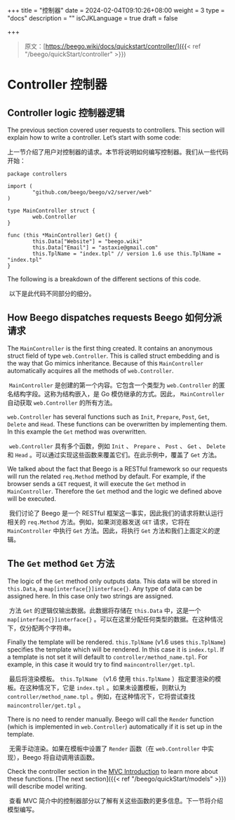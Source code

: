 +++
title = "控制器"
date = 2024-02-04T09:10:26+08:00
weight = 3
type = "docs"
description = ""
isCJKLanguage = true
draft = false

+++

> 原文：[https://beego.wiki/docs/quickstart/controller/]({{< ref "/beego/quickStart/controller" >}})

# Controller 控制器



## Controller logic 控制器逻辑

The previous section covered user requests to controllers. This section will explain how to write a controller. Let’s start with some code:

​	上一节介绍了用户对控制器的请求。本节将说明如何编写控制器。我们从一些代码开始：

```
package controllers

import (
        "github.com/beego/beego/v2/server/web"
)

type MainController struct {
        web.Controller
}

func (this *MainController) Get() {
        this.Data["Website"] = "beego.wiki"
        this.Data["Email"] = "astaxie@gmail.com"
        this.TplName = "index.tpl" // version 1.6 use this.TplName = "index.tpl"
}
```

The following is a breakdown of the different sections of this code.

​	以下是此代码不同部分的细分。

## How Beego dispatches requests Beego 如何分派请求

The `MainController` is the first thing created. It contains an anonymous struct field of type `web.Controller`. This is called struct embedding and is the way that Go mimics inheritance. Because of this `MainController` automatically acquires all the methods of `web.Controller`.

​	 `MainController` 是创建的第一个内容。它包含一个类型为 `web.Controller` 的匿名结构字段。这称为结构嵌入，是 Go 模仿继承的方式。因此， `MainController` 自动获取 `web.Controller` 的所有方法。

`web.Controller` has several functions such as `Init`, `Prepare`, `Post`, `Get`, `Delete` and `Head`. These functions can be overwritten by implementing them. In this example the `Get` method was overwritten.

​	 `web.Controller` 具有多个函数，例如 `Init` 、 `Prepare` 、 `Post` 、 `Get` 、 `Delete` 和 `Head` 。可以通过实现这些函数来覆盖它们。在此示例中，覆盖了 `Get` 方法。

We talked about the fact that Beego is a RESTful framework so our requests will run the related `req.Method` method by default. For example, if the browser sends a `GET` request, it will execute the `Get` method in `MainController`. Therefore the `Get` method and the logic we defined above will be executed.

​	我们讨论了 Beego 是一个 RESTful 框架这一事实，因此我们的请求将默认运行相关的 `req.Method` 方法。例如，如果浏览器发送 `GET` 请求，它将在 `MainController` 中执行 `Get` 方法。因此，将执行 `Get` 方法和我们上面定义的逻辑。

## The `Get` method `Get` 方法

The logic of the `Get` method only outputs data. This data will be stored in `this.Data`, a `map[interface{}]interface{}`. Any type of data can be assigned here. In this case only two strings are assigned.

​	方法 `Get` 的逻辑仅输出数据。此数据将存储在 `this.Data` 中，这是一个 `map[interface{}]interface{}` 。可以在这里分配任何类型的数据。在这种情况下，仅分配两个字符串。

Finally the template will be rendered. `this.TplName` (v1.6 uses `this.TplName`) specifies the template which will be rendered. In this case it is `index.tpl`. If a template is not set it will default to `controller/method_name.tpl`. For example, in this case it would try to find `maincontroller/get.tpl`.

​	最后将渲染模板。 `this.TplName` （v1.6 使用 `this.TplName` ）指定要渲染的模板。在这种情况下，它是 `index.tpl` 。如果未设置模板，则默认为 `controller/method_name.tpl` 。例如，在这种情况下，它将尝试查找 `maincontroller/get.tpl` 。

There is no need to render manually. Beego will call the `Render` function (which is implemented in `web.Controller`) automatically if it is set up in the template.

​	无需手动渲染。如果在模板中设置了 `Render` 函数（在 `web.Controller` 中实现），Beego 将自动调用该函数。

Check the controller section in the [MVC Introduction](https://beego.wiki/docs/mvc/) to learn more about these functions. [The next section]({{< ref "/beego/quickStart/models" >}}) will describe model writing.

​	查看 MVC 简介中的控制器部分以了解有关这些函数的更多信息。下一节将介绍模型编写。
